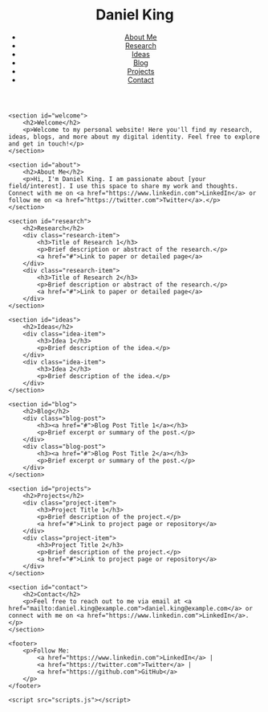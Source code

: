 <!DOCTYPE html>
<html lang="en">
<head>
    <meta charset="UTF-8">
    <meta name="viewport" content="width=device-width, initial-scale=1.0">
    <title>Daniel King - Personal Website</title>
    <link rel="stylesheet" href="styles.css">
</head>
<body>
    <header>
        <h1>Daniel King</h1>
        <nav>
            <ul>
                <li><a href="#about">About Me</a></li>
                <li><a href="#research">Research</a></li>
                <li><a href="#ideas">Ideas</a></li>
                <li><a href="#blog">Blog</a></li>
                <li><a href="#projects">Projects</a></li>
                <li><a href="#contact">Contact</a></li>
            </ul>
        </nav>
    </header>

    <section id="welcome">
        <h2>Welcome</h2>
        <p>Welcome to my personal website! Here you'll find my research, ideas, blogs, and more about my digital identity. Feel free to explore and get in touch!</p>
    </section>

    <section id="about">
        <h2>About Me</h2>
        <p>Hi, I'm Daniel King. I am passionate about [your field/interest]. I use this space to share my work and thoughts. Connect with me on <a href="https://www.linkedin.com">LinkedIn</a> or follow me on <a href="https://twitter.com">Twitter</a>.</p>
    </section>

    <section id="research">
        <h2>Research</h2>
        <div class="research-item">
            <h3>Title of Research 1</h3>
            <p>Brief description or abstract of the research.</p>
            <a href="#">Link to paper or detailed page</a>
        </div>
        <div class="research-item">
            <h3>Title of Research 2</h3>
            <p>Brief description or abstract of the research.</p>
            <a href="#">Link to paper or detailed page</a>
        </div>
    </section>

    <section id="ideas">
        <h2>Ideas</h2>
        <div class="idea-item">
            <h3>Idea 1</h3>
            <p>Brief description of the idea.</p>
        </div>
        <div class="idea-item">
            <h3>Idea 2</h3>
            <p>Brief description of the idea.</p>
        </div>
    </section>

    <section id="blog">
        <h2>Blog</h2>
        <div class="blog-post">
            <h3><a href="#">Blog Post Title 1</a></h3>
            <p>Brief excerpt or summary of the post.</p>
        </div>
        <div class="blog-post">
            <h3><a href="#">Blog Post Title 2</a></h3>
            <p>Brief excerpt or summary of the post.</p>
        </div>
    </section>

    <section id="projects">
        <h2>Projects</h2>
        <div class="project-item">
            <h3>Project Title 1</h3>
            <p>Brief description of the project.</p>
            <a href="#">Link to project page or repository</a>
        </div>
        <div class="project-item">
            <h3>Project Title 2</h3>
            <p>Brief description of the project.</p>
            <a href="#">Link to project page or repository</a>
        </div>
    </section>

    <section id="contact">
        <h2>Contact</h2>
        <p>Feel free to reach out to me via email at <a href="mailto:daniel.king@example.com">daniel.king@example.com</a> or connect with me on <a href="https://www.linkedin.com">LinkedIn</a>.</p>
    </section>

    <footer>
        <p>Follow Me: 
            <a href="https://www.linkedin.com">LinkedIn</a> | 
            <a href="https://twitter.com">Twitter</a> | 
            <a href="https://github.com">GitHub</a>
        </p>
    </footer>

    <script src="scripts.js"></script>
</body>
</html>

